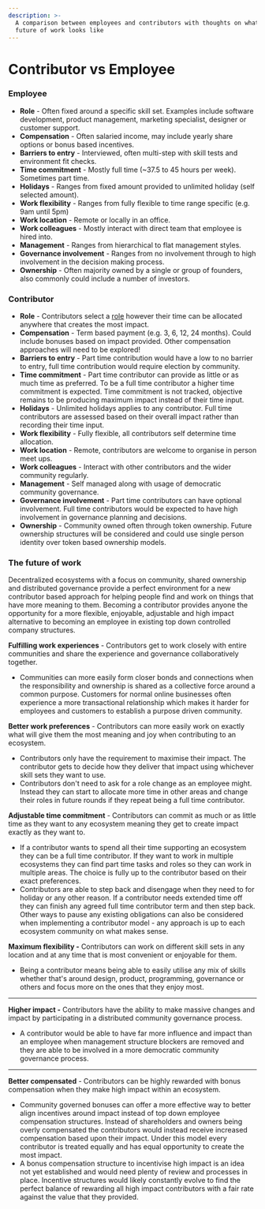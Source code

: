 ```yaml
---
description: >-
  A comparison between employees and contributors with thoughts on what the
  future of work looks like
---
```


# Contributor vs Employee

### Employee

* **Role** - Often fixed around a specific skill set. Examples include software development, product management, marketing specialist, designer or customer support.
* **Compensation** - Often salaried income, may include yearly share options or bonus based incentives.
* **Barriers to entry** - Interviewed, often multi-step with skill tests and environment fit checks.
* **Time commitment** - Mostly full time (\~37.5 to 45 hours per week). Sometimes part time.
* **Holidays** - Ranges from fixed amount provided to unlimited holiday (self selected amount).
* **Work flexibility** - Ranges from fully flexible to time range specific (e.g. 9am until 5pm)
* **Work location** - Remote or locally in an office.
* **Work colleagues** - Mostly interact with direct team that employee is hired into.
* **Management** - Ranges from hierarchical to flat management styles.
* **Governance involvement** - Ranges from no involvement through to high involvement in the decision making process.
* **Ownership** - Often majority owned by a single or group of founders, also commonly could include a number of investors.



### Contributor

* **Role** - Contributors select a [role](../contributor/roles/) however their time can be allocated anywhere that creates the most impact.
* **Compensation** - Term based payment (e.g. 3, 6, 12, 24 months). Could include bonuses based on impact provided. Other compensation approaches will need to be explored!
* **Barriers to entry** - Part time contribution would have a low to no barrier to entry, full time contribution would require election by community.
* **Time commitment** - Part time contributor can provide as little or as much time as preferred. To be a full time contributor a higher time commitment is expected. Time commitment is not tracked, objective remains to be producing maximum impact instead of their time input.
* **Holidays** - Unlimited holidays applies to any contributor. Full time contributors are assessed based on their overall impact rather than recording their time input.
* **Work flexibility** - Fully flexible, all contributors self determine time allocation.
* **Work location** - Remote, contributors are welcome to organise in person meet ups.
* **Work colleagues** - Interact with other contributors and the wider community regularly.
* **Management** - Self managed along with usage of democratic community governance.
* **Governance involvement** - Part time contributors can have optional involvement. Full time contributors would be expected to have high involvement in governance planning and decisions.
* **Ownership** - Community owned often through token ownership. Future ownership structures will be considered and could use single person identity over token based ownership models.



### The future of work

Decentralized ecosystems with a focus on community, shared ownership and distributed governance provide a perfect environment for a new contributor based approach for helping people find and work on things that have more meaning to them. Becoming a contributor provides anyone the opportunity for a more flexible, enjoyable, adjustable and high impact alternative to becoming an employee in existing top down controlled company structures.



**Fulfilling work experiences** - Contributors get to work closely with entire communities and share the experience and governance collaboratively together.

* Communities can more easily form closer bonds and connections when the responsibility and ownership is shared as a collective force around a common purpose. Customers for normal online businesses often experience a more transactional relationship which makes it harder for employees and customers to establish a purpose driven community.



**Better work preferences** - Contributors can more easily work on exactly what will give them the most meaning and joy when contributing to an ecosystem.&#x20;

* Contributors only have the requirement to maximise their impact. The contributor gets to decide how they deliver that impact using whichever skill sets they want to use.
* Contributors don't need to ask for a role change as an employee might. Instead they can start to allocate more time in other areas and change their roles in future rounds if they repeat being a full time contributor.



**Adjustable time commitment** - Contributors can commit as much or as little time as they want to any ecosystem meaning they get to create impact exactly as they want to.

* If a contributor wants to spend all their time supporting an ecosystem they can be a full time contributor. If they want to work in multiple ecosystems they can find part time tasks and roles so they can work in multiple areas. The choice is fully up to the contributor based on their exact preferences.
* Contributors are able to step back and disengage when they need to for holiday or any other reason. If a contributor needs extended time off they can finish any agreed full time contributor term and then step back. Other ways to pause any existing obligations can also be considered when implementing a contributor model - any approach is up to each ecosystem community on what makes sense.



**Maximum flexibility -** Contributors can work on different skill sets in any location and at any time that is most convenient or enjoyable for them.

* Being a contributor means being able to easily utilise any mix of skills whether that's around design, product, programming, governance or others and focus more on the ones that they enjoy most.

****

**Higher impact -** Contributors have the ability to make massive changes and impact by participating in a distributed community governance process.

* A contributor would be able to have far more influence and impact than an employee when management structure blockers are removed and they are able to be involved in a more democratic community governance process.

****

**Better compensated** - Contributors can be highly rewarded with bonus compensation when they make high impact within an ecosystem.

* Community governed bonuses can offer a more effective way to better align incentives around impact instead of top down employee compensation structures. Instead of shareholders and owners being overly compensated the contributors would instead receive increased compensation based upon their impact. Under this model every contributor is treated equally and has equal opportunity to create the most impact.
* A bonus compensation structure to incentivise high impact is an idea not yet established and would need plenty of review and processes in place. Incentive structures would likely constantly evolve to find the perfect balance of rewarding all high impact contributors with a fair rate against the value that they provided.
